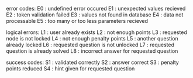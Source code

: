 error codes:
E0 : undefined error occured
E1 : unexpected values recieved
E2 : token validation failed
E3 : values not found in database
E4 : data not processable
E5 : too many or too less parameters recieved

logical errors:
L1 : user already exists
L2 : not enough points
L3 : requested node is not locked
L4 : not enough penalty points
L5 : another question already locked
L6 : requested question is not unlocked
L7 : requested question is already solved
L8 : incorrect answer for requested question

success codes:
S1 : validated correctly
S2 : answer correct
S3 : penalty points reduced
S4 : hint given for requested question
